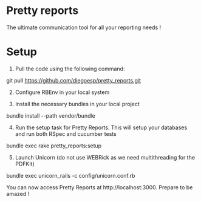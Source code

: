 Pretty reports
==============

The ultimate communication tool for all your reporting needs !

Setup
=====

1) Pull the code using the following command:

git pull https://github.com/diegoesp/pretty_reports.git

2) Configure RBEnv in your local system

3) Install the necessary bundles in your local project

bundle install --path vendor/bundle

4) Run the setup task for Pretty Reports. This will setup your databases and run both RSpec and cucumber tests

bundle exec rake pretty_reports:setup

5) Launch Unicorn (do not use WEBRick as we need multithreading for the PDFKit)

bundle exec unicorn_rails -c config/unicorn.conf.rb

You can now access Pretty Reports at http://localhost:3000. Prepare to be amazed !